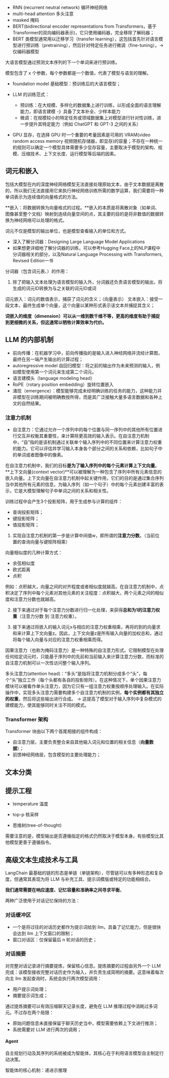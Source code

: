 * RNN (recurrent neutral network) 循环神经网络
* multi-head attention 多头注意
* masked 掩码
* BERT(bidirectional encoder representations from Transformers，基于Transformer的双向编码器表示)，它只使用编码器，完全移除了解码器；
* BERT 类模型通常用以迁移学习（transfer learning），这包括首先针对语言模型进行预训练（pretraining），然后针对特定任务进行微调（fine-tuning）。-> 仅编码器模型

大语言模型通过预测文本序列的下一个单词来进行预训练。

模型包含了 x 个参数，每个参数都是一个数值，代表了模型与语言的理解。

* foundation model 基础模型：预训练后的大语言模型；

* LLM 的训练范式：
  * 预训练：在大规模、多样化的数据集上进行训练，以形成全面的语言理解能力，即语言建模 -》具备了文本补全、少样本能力
  * 微调：在规模较小的特定任务或领域数据集上对模型进行针对性训练，进一步提升其特定能力（例如 ChatGPT 和 GPT-3 之间的关系）

* GPU 显存，在选择 GPU 时一个重要的考量因素是可用的 VRAM(video random access memory 视频随机存储器，即显存)的容量；不存在一种统一的规则可以确定一个模型具体需要多少显存容量，主要取决于模型的架构、规模、压缩技术、上下文长度、运行模型等后端的因素。


## 词元和嵌入

包括大模型在内的深度神经网络模型无法直接处理原始文本，由于文本数据是离散的，所以我们无法直接用它来执行神经网络训练所需的数学运算，我们需要将一种单词表示为连续值的向量格式的方法。

**嵌入：将数据转换为向量格式的过程。**嵌入的本质是将离散对象（如单词、图像甚至整个文档）映射到连续向量空间的点，其主要的目的是将非数值的数据转换为神经网络可以处理的格式。

词元不仅是模型的输出单位，也是模型查看输入的单位和方式。

* 深入了解分词器：Designing Large Language Model Applications
* 如果想更详细地了解分词器的训练，可以参考Hugging Face上的NLP课程中分词器相关的部分，以及Natural Language Processing with Transformers, Revised Edition一书

分词器（包含词元表、）的作用：

1. 除了把输入文本处理为语言模型的输入外，分词器还负责语言模型的输出，将生成的词元ID转换为与之关联的词元ID或词


词元嵌入：词元的数值表示，捕获了词元的含义；（向量表示）
文本嵌入：接受一段文本，最终生成单个向量，这个向量以某种形式表示该文本并捕捉其含义；

**词嵌入的维度（dimension）可以从一维到数千维不等，更高的维度有助于捕捉到更细微的关系，但这通常以牺牲计算效率为代价。**

## LLM 的内部机制

* 前向传播：在机器学习中，前向传播指的是输入进入神经网络并流经计算图，最终在另一端产生输出的计算过程；
* autoregressive model 自回归模型：将之前的输出作为未来预测的输入，例如模型使用第一个词元来生成第二个词元。
* 语言建模头（language modeling head）
* RoPE（rotary position embedding）旋转位置嵌入
* 涌现（emergence）：模型能够完成未经明确训练的任务的能力，这种能力并非模型在训练期间被明确教授所得，而是其广泛接触大量多语言数据和各种上文的自然结果。


### 注意力机制

* 自注意力：它通过允许一个序列中的每个位置与同一序列中的其他所有位置进行交互并权衡其重要性，来计算除更高效的输入表示。在自注意力机制中，“自”指的是该机制通过关联单个输入序列中的不同位置来计算注意力权重的能力。它可以评估并学习输入本身各个部分之间的关系和依赖，比如句子中的单词或者图像中的像素。 

在自注意力机制中，我们的目标**是为了输入序列中的每个元素计算上下文向量**。**上下文向量(context vector)**可以被理解为一种包含了序列中所有元素信息的嵌入向量。上下文向量在自注意力机制中起关键作用，它们的目的是通过集合序列当中其他所有元素的信息，为输入序列（如一个句子）中的每个元素创建丰富的表示，它是大模型理解句子中单词之间的关系和相关性。

训练过程中会产生3个投影矩阵，用于生成参与计算的组件：

* 查询投影矩阵；
* 键投影矩阵；
* 值投影矩阵；

1. 实现自注意力机制的第一步是计算中间值w，即所谓的**注意力分数**。（当前位置的查询向量与键矩阵相乘）

向量相似度的几种计算方式：

* 余弦相似度
* 欧式距离
* 点积

例如：点积越大，向量之间的对齐程度或者相似度就越高。在自注意力机制中，点积决定了序列中每个元素对其他元素的关注程度：点积越大，两个元素之间的相似度和注意力分数也就越高。

2. 接下来通过对于每个注意力分数进行归一化处理，来获得**总和为1的注意力权重**（注意力分数 到 注意力权重）。

3. 接下来通过将嵌入的输入词元x与相应的注意力权重相乘，再将的到的向量求和来计算上下文向量z。因此，上下文向量z是所有输入向量的加权总和，通过将每个输入向量与对应的注意力权重相乘而得。


因果注意力（也称为掩码注意力）是一种特殊的自注意力形式。它限制模型在处理任何给定词元时，只能基于序列中的先前和当前输入来计算注意力分数，而标准的自注意力机制可以一次性访问整个输入序列。


多头注意力(attention head)：“多头”是指将注意力机制分成多个“头”，每个“头”独立工作（每个头都有各自的投影矩阵）。在这种情况下，单个因果注意力模块可以被看作单头注意力，因为它只有一组注意力权重按顺序处理输入。在实际操作中，实现多头注意力需要构建多个自注意力机制的实例，**每个实例都有其独立的权重**，然后将这些输出进行合成。 -> 这提高了模型对于输入序列中复杂模式的建模能力，使其能够同时关注不同的模式。


### Transformer 架构

Transformer 块由以下两个首尾相接的组件构成：

* 自注意力层，主要负责整合来自其他输入词元和位置的相关信息（**向量数据**）；
* 前馈神经网络层，包含模型的主要处理能力；



## 文本分类

## 提示工程

* temperature 温度
* top-p 核采样


* 思维树(tree-of-thought)

需要注意的是，模型输出是否遵循指定的格式仍然取决于模型本身。有些模型比其他模型更善于遵循指令。


## 高级文本生成技术与工具

LangChain 最基础的链的形态是单链（单链架构），尽管链可以有多种形态和复杂度，但通常其表现为将 LLM 与补充工具、提示词模版或特定的功能相结合。


**我们通常需要在响应速度、记忆容量和准确率之间寻求平衡**。

两种广泛使用于对话记忆保持的方法：

### 对话缓冲区

* 一个是将过往的对话历史都作为提示词给到 llm，具备了记忆能力，但是很快会达到 llm 上下文窗口的限制；
* 窗口对话区：仅保留最后 n 轮对话的历史；

### 对话摘要

对完整对话记录进行摘要提炼，保留核心信息。提炼摘要的过程由另外一个 LLM 完成：该模型接收完整对话历史作为输入，并负责生成简明的摘要。这意味着每次向主 llm 发起查询时，系统会执行两次模型调用：

* 用户提示词处理；
* 摘要提示词生成；

通过提炼摘要可以有效压缩聊天记录长度，避免在 LLM 推理过程中消耗过多词元。不过存在两个局限：

* 原始问题信息未直接保留于聊天历史当中，模型需要依赖上下文进行推测；
* 系统需要对 LLM 进行两次的调用；


#### Agent

自主规划行动及其序列的系统被成为智能体，其核心在于利用语言模型自主制定行动决策。

智能体的核心机制：递进示推理